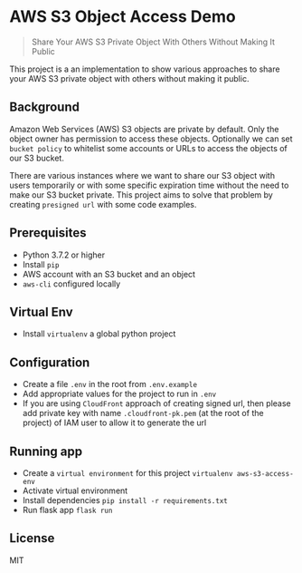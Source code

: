 # AWS S3 Object Access Demo

> Share Your AWS S3 Private Object With Others Without Making It Public

This project is a an implementation to show various approaches to share your AWS S3 private object with others without making it public.


## Background
Amazon Web Services (AWS) S3 objects are private by default. Only the object owner has permission to access these objects. Optionally we can set `bucket policy` to whitelist some accounts or URLs to access the objects of our S3 bucket.

There are various instances where we want to share our S3 object with users temporarily or with some specific expiration time without the need to make our S3 bucket private. This project aims to solve that problem by creating `presigned url` with some code examples.

## Prerequisites

- Python 3.7.2 or higher
- Install `pip`
- AWS account with an S3 bucket and an object
- `aws-cli` configured locally

## Virtual Env

- Install `virtualenv` a global python project

## Configuration

- Create a file `.env` in the root from `.env.example`
- Add appropriate values for the project to run in `.env`
- If you are using `CloudFront` approach of creating signed url, then please add private key with name `.cloudfront-pk.pem` (at the root of the project) of IAM user to allow it to generate the url

## Running app

- Create a `virtual environment` for this project `virtualenv aws-s3-access-env`
- Activate virtual environment
- Install dependencies `pip install -r requirements.txt`
- Run flask app `flask run`

## License
MIT